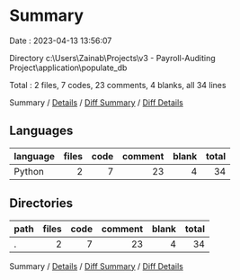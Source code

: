 # Summary

Date : 2023-04-13 13:56:07

Directory c:\\Users\\Zainab\\Projects\\v3 - Payroll-Auditing Project\\application\\populate_db

Total : 2 files,  7 codes, 23 comments, 4 blanks, all 34 lines

Summary / [Details](details.md) / [Diff Summary](diff.md) / [Diff Details](diff-details.md)

## Languages
| language | files | code | comment | blank | total |
| :--- | ---: | ---: | ---: | ---: | ---: |
| Python | 2 | 7 | 23 | 4 | 34 |

## Directories
| path | files | code | comment | blank | total |
| :--- | ---: | ---: | ---: | ---: | ---: |
| . | 2 | 7 | 23 | 4 | 34 |

Summary / [Details](details.md) / [Diff Summary](diff.md) / [Diff Details](diff-details.md)